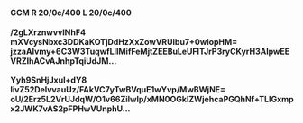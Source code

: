 #### GCM R 20/0c/400 L 20/0c/400
**/2gLXrznwvvlNhF4**<br/>**mXVcysNbxc3DDKaKOTjDdHzXxZowVRUlbu7+0wiopHM=**<br/>**jzzaAIvmy+6C3W3TuqwfLIlMifFeMjtZEEBuLeUFlTJrP3ryCKyrH3AlpwEEVRZIhACvAJnhpTqiUdJM...**<br/><br/>
**Yyh9SnHjJxuI+dY8**<br/>**livZ52DelvvauUz/FAkVC7yTwBVquE1wYvp/MwBWjNE=**<br/>**oU/2Erz5L2VrUJdqW/O1v66Zilwlp/xMN0OGklZWjehcaPGQhNf+TLIGxmpx2JWK7vAS2pFPHwVUnphU...**